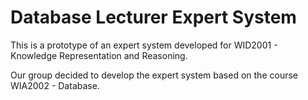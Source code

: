 # Database Lecturer Expert System

This is a prototype of an expert system developed for WID2001 - Knowledge Representation and Reasoning.

Our group decided to develop the expert system based on the course WIA2002 - Database.
